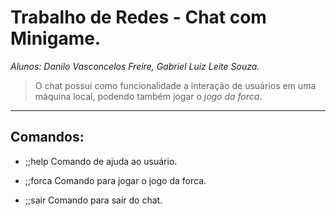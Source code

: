 # Trabalho de Redes - Chat com Minigame.
*Alunos: Danilo Vasconcelos Freire, Gabriel Luiz Leite Souza.*

> O chat possui como funcionalidade a interação de usuários em uma máquina local, podendo também jogar o _jogo da forca_.
* * * * *
## Comandos:
- ;;help
Comando de ajuda ao usuário.

- ;;forca
Comando para jogar o jogo da forca.

- ;;sair
Comando para sair do chat.
